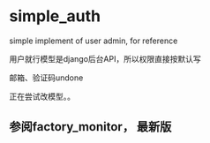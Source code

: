 # simple_auth
simple implement of user admin, for reference

用户就行模型是django后台API，所以权限直接按默认写

邮箱、验证码undone

正在尝试改模型。。

## 参阅factory_monitor， 最新版
